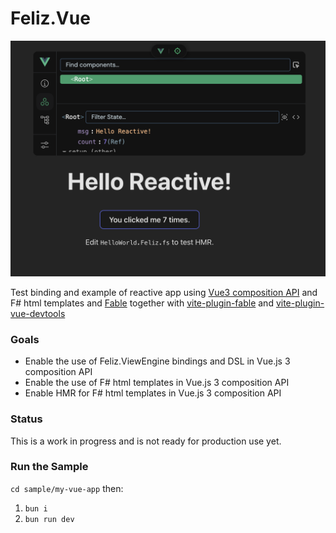 # Feliz.Vue

![feliz vue sample component picture](image.png)

Test binding and example of reactive app using [Vue3 composition API](https://vuejs.org/api/composition-api-setup.html) and F# html templates and [Fable](fable.io) together with [vite-plugin-fable](https://github.com/fable-compiler/vite-plugin-fable) and [vite-plugin-vue-devtools](https://github.com/vuejs/vite-plugin-vue-devtools)

### Goals

* Enable the use of Feliz.ViewEngine bindings and DSL in Vue.js 3 composition API
* Enable the use of F# html templates in Vue.js 3 composition API
* Enable HMR for F# html templates in Vue.js 3 composition API

### Status

This is a work in progress and is not ready for production use yet.

### Run the Sample

`cd sample/my-vue-app` then:

1. `bun i`
2. `bun run dev`